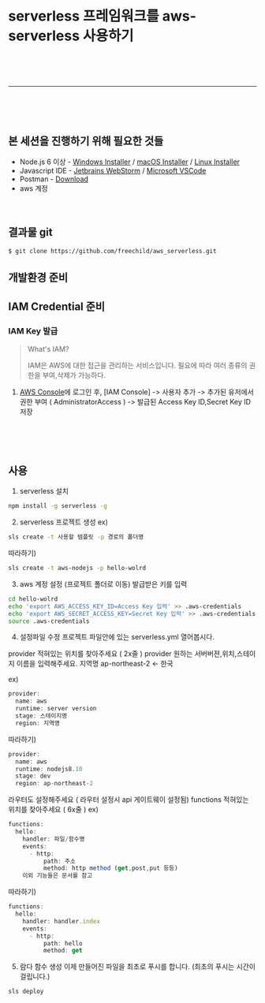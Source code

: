 # serverless 프레임워크를 aws-serverless 사용하기


<br><br><br>

------------

<br><br><br>


## 본 세션을 진행하기 위해 필요한 것들

- Node.js 6 이상 - [Windows Installer][nodejs-windows-installer] / [macOS Installer][nodejs-macos-installer] / [Linux Installer][nodejs-linux-installer]
- Javascript IDE - [Jetbrains WebStorm][webstorm-download] / [Microsoft VSCode][vscode-download]
- Postman - [Download][postman-download]
- aws 계정
<br><br><br>

## 결과물 git

```bash
$ git clone https://github.com/freechild/aws_serverless.git
```

## 개발환경 준비

## IAM Credential 준비

### IAM Key 발급

> What's IAM?
>
> IAM은 AWS에 대한 접근을 관리하는 서비스입니다. 
> 필요에 따라 여러 종류의 권한을 부여,삭제가 가능하다.

1. [AWS Console][aws-console]에 로그인 후, [IAM Console] -> 사용자 추가 -> 추가된 유저에서 권한 부여 ( AdministratorAccess ) -> 발급된 Access Key ID,Secret Key ID 저장


<br><br><br>

## 사용
1. serverless 설치
```bash
npm install -g serverless -g
```

2. serverless 프로젝트 생성
ex)
```bash
sls create -t 사용할 템플릿 -p 경로의 폴더명
```

따라하기)
```bash
sls create -t aws-nodejs -p hello-wolrd
```

3. aws 계정 설정 (프로젝트 폴더로 이동)
발급받은 키를 입력
```bash
cd hello-wolrd
echo 'export AWS_ACCESS_KEY_ID=Access Key 입력' >> .aws-credentials
echo 'export AWS_SECRET_ACCESS_KEY=Secret Key 입력' >> .aws-credentials
source .aws-credentials
```

4. 설정파일 수정
프로젝트 파일안에 있는 serverless.yml 열어봅시다.

provider 적혀있는 위치를 찾아주세요 ( 2x줄 )
provider 원하는 서버버젼,위치,스테이지 이름을 입력해주세요.
지역명 ap-northeast-2 <- 한국

ex)
```js
provider:
  name: aws
  runtime: server version
  stage: 스테이지명
  region: 지역명
```

따라하기)
```js
provider:
  name: aws
  runtime: nodejs8.10
  stage: dev
  region: ap-northeast-2
```

라우터도 설정해주세요 ( 라우터 설정시 api 게이트웨이 설정됨)
functions 적혀있는 위치를 찾아주세요 ( 6x줄 )
ex)
```js
functions:
  hello:
    handler: 파일/함수명
    events:
      - http:
          path: 주소
          method: http method (get,post,put 등등)
    이외 기능들은 문서를 참고      
```

따라하기)
```js
functions:
  hello:
    handler: handler.index
    events:
      - http:
          path: hello
          method: get      
```


5. 람다 함수 생성
이제 만들어진 파일을 최초로 푸시를 합니다. (최초의 푸시는 시간이 걸립니다.)

```bash
sls deploy
```



[nodejs-windows-installer]: https://nodejs.org/dist/v8.11.4/node-v8.11.4-x86.msi
[nodejs-macos-installer]: https://nodejs.org/dist/v8.11.4/node-v8.11.4.pkg
[nodejs-linux-installer]: https://github.com/nodesource/distributions
[chrome-download]: https://www.google.com/chrome/
[webstorm-download]: http://www.jetbrains.com/webstorm/download/
[vscode-download]: https://code.visualstudio.com/download
[postman-download]: https://www.getpostman.com/apps
[aws-console]: https://console.aws.amazon.com/console/home?region=ap-northeast-2
[iam-console]: https://console.aws.amazon.com/iam/home?region=ap-northeast-2
